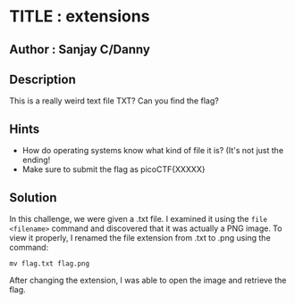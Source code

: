 # TITLE : extensions
## Author : Sanjay C/Danny
## Description
This is a really weird text file TXT? Can you find the flag?
## Hints
- How do operating systems know what kind of file it is? (It's not just the ending!
- Make sure to submit the flag as picoCTF{XXXXX}
## Solution
In this challenge, we were given a .txt file. I examined it using the `file <filename>` command and discovered that it was actually a PNG image. To view it properly, I renamed the file extension from .txt to .png using the command:
```
mv flag.txt flag.png
```
After changing the extension, I was able to open the image and retrieve the flag.

